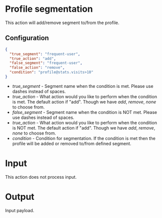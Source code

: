 # Profile segmentation

This action will add/remove segment to/from the profile.

## Configuration

```json
{
  "true_segment": "frequent-user",
  "true_action": "add",
  "false_segment": "frequent-user",
  "false_action": "remove",
  "condition": "profile@stats.visits>10"
}
```

* *true_segment* - Segment name when the condition is met. Please use dashes instead of spaces.
* *true_action* - What action would you like to perform when the condition is met. The default action if "add". Though
  we have *add*, *remove*, *none* to choose from.
* *false_segment* - Segment name when the condition is NOT met. Please use dashes instead of spaces.
* *true_action* - What action would you like to perform when the condition is NOT met. The default action if "add".
  Though we have *add*, *remove*, *none* to choose from.
* *condition* - Condition for segmentation. If the condition is met then the profile will be added or removed to/from
  defined segment.

# Input

This action does not process input.

# Output

Input payload.